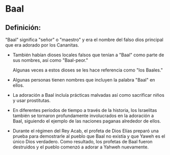 # Baal

## Definición: 

"Baal" significa "señor" o "maestro" y era el nombre del falso dios principal que era adorado por los Cananitas.

* También habían dioses locales falsos que tenían a "Baal" como parte de sus nombres, así como "Baal-peor."

  Algunas veces a estos dioses se les hace referencia como "los Baales."

* Algunas personas tienen nombres que incluyen la palabra "Baal" en ellos.
* La adoración a Baal incluía prácticas malvadas así como sacrificar niños y usar prostitutas.
* En diferentes períodos de tiempo a través de la historia, los Israelitas también se tornaron profundamente involucrados en la adoración a Baal, siguiendo el ejemplo de las naciones paganas alrededor de ellos.
* Durante el régimen del Rey Acab, el profeta de Dios Elías preparó una prueba para demostrarle al pueblo que Baal no existía y que Yaweh es el único Dios verdadero. Como resultado, los profetas de Baal fueron destruidos y el pueblo comenzó a adorar a Yahweh nuevamente.

